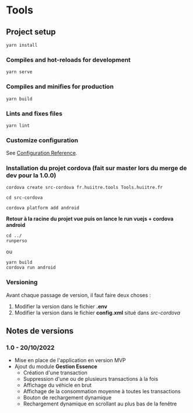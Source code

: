 # Tools

## Project setup
```
yarn install
```

### Compiles and hot-reloads for development
```
yarn serve
```

### Compiles and minifies for production
```
yarn build
```

### Lints and fixes files
```
yarn lint
```

### Customize configuration
See [Configuration Reference](https://cli.vuejs.org/config/).

### Installation du projet cordova (fait sur master lors du merge de dev pour la 1.0.0)
```console
cordova create src-cordova fr.huiitre.tools Tools.huiitre.fr
```
```console
cd src-cordova
```
```console
cordova platform add android
```
**Retour à la racine du projet vue puis on lance le run vuejs + cordova android**
```console
cd ../
runperso
```
ou
```console
yarn build
cordova run android
```

### Versioning
Avant chaque passage de version, il faut faire deux choses : 
1. Modifier la version dans le fichier **.env**
2. Modifier la version dans le fichier **config.xml** situé dans *src-cordova*

## Notes de versions
### 1.0 - 20/10/2022
- Mise en place de l'application en version MVP
- Ajout du module **Gestion Essence**
  - Création d'une transaction
  - Suppression d'une ou de plusieurs transactions à la fois
  - Affichage du véhicle en brut
  - Affichage de la consommation moyenne à toutes les transactions
  - Bouton de rechargement dynamique
  - Rechargement dynamique en scrollant au plus bas de la fenêtre

